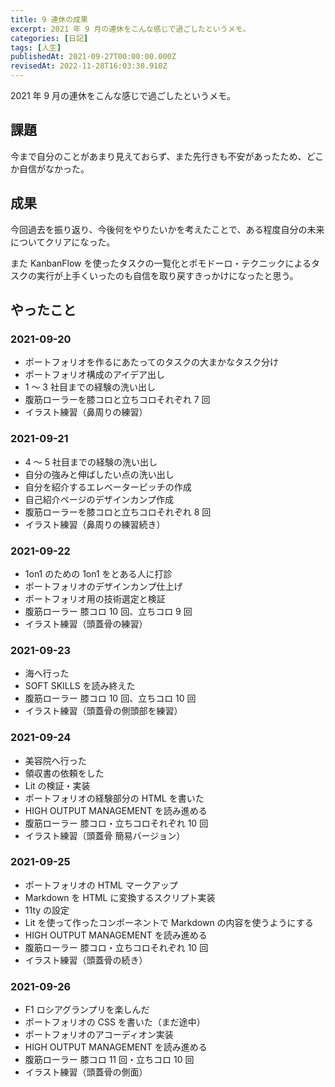 ```yaml
---
title: 9 連休の成果
excerpt: 2021 年 9 月の連休をこんな感じで過ごしたというメモ。
categories: [日記]
tags: [人生]
publishedAt: 2021-09-27T00:00:00.000Z
revisedAt: 2022-11-28T16:03:30.910Z
---
```


2021 年 9 月の連休をこんな感じで過ごしたというメモ。

## 課題

今まで自分のことがあまり見えておらず、また先行きも不安があったため、どこか自信がなかった。

## 成果

今回過去を振り返り、今後何をやりたいかを考えたことで、ある程度自分の未来についてクリアになった。

また KanbanFlow を使ったタスクの一覧化とポモドーロ・テクニックによるタスクの実行が上手くいったのも自信を取り戻すきっかけになったと思う。

## やったこと

### 2021-09-20

*   ポートフォリオを作るにあたってのタスクの大まかなタスク分け
*   ポートフォリオ構成のアイデア出し
*   1 ～ 3 社目までの経験の洗い出し
*   腹筋ローラーを膝コロと立ちコロそれぞれ 7 回
*   イラスト練習（鼻周りの練習）

### 2021-09-21

*   4 ～ 5 社目までの経験の洗い出し
*   自分の強みと伸ばしたい点の洗い出し
*   自分を紹介するエレベーターピッチの作成
*   自己紹介ページのデザインカンプ作成
*   腹筋ローラーを膝コロと立ちコロそれぞれ 8 回
*   イラスト練習（鼻周りの練習続き）

### 2021-09-22

*   1on1 のための 1on1 をとある人に打診
*   ポートフォリオのデザインカンプ仕上げ
*   ポートフォリオ用の技術選定と検証
*   腹筋ローラー 膝コロ 10 回、立ちコロ 9 回
*   イラスト練習（頭蓋骨の練習）

### 2021-09-23

*   海へ行った
*   SOFT SKILLS を読み終えた
*   腹筋ローラー 膝コロ 10 回、立ちコロ 10 回
*   イラスト練習（頭蓋骨の側頭部を練習）

### 2021-09-24

*   美容院へ行った
*   領収書の依頼をした
*   Lit の検証・実装
*   ポートフォリオの経験部分の HTML を書いた
*   HIGH OUTPUT MANAGEMENT を読み進める
*   腹筋ローラー 膝コロ・立ちコロそれぞれ 10 回
*   イラスト練習（頭蓋骨 簡易バージョン）

### 2021-09-25

*   ポートフォリオの HTML マークアップ
*   Markdown を HTML に変換するスクリプト実装
*   11ty の設定
*   Lit を使って作ったコンポーネントで Markdown の内容を使うようにする
*   HIGH OUTPUT MANAGEMENT を読み進める
*   腹筋ローラー 膝コロ・立ちコロそれぞれ 10 回
*   イラスト練習（頭蓋骨の続き）

### 2021-09-26

*   F1 ロシアグランプリを楽しんだ
*   ポートフォリオの CSS を書いた（まだ途中）
*   ポートフォリオのアコーディオン実装
*   HIGH OUTPUT MANAGEMENT を読み進める
*   腹筋ローラー 膝コロ 11 回・立ちコロ 10 回
*   イラスト練習（頭蓋骨の側面）
